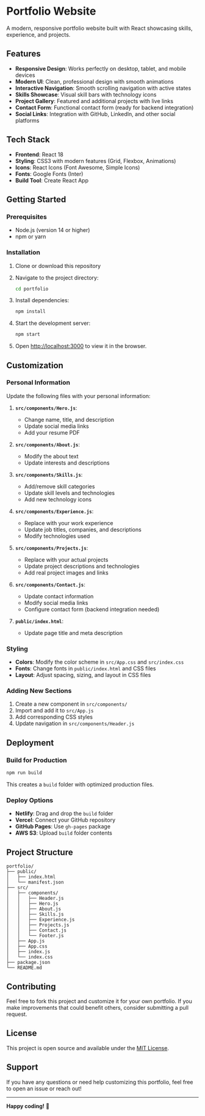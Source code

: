 # Portfolio Website

A modern, responsive portfolio website built with React showcasing skills, experience, and projects.

## Features

- **Responsive Design**: Works perfectly on desktop, tablet, and mobile devices
- **Modern UI**: Clean, professional design with smooth animations
- **Interactive Navigation**: Smooth scrolling navigation with active states
- **Skills Showcase**: Visual skill bars with technology icons
- **Project Gallery**: Featured and additional projects with live links
- **Contact Form**: Functional contact form (ready for backend integration)
- **Social Links**: Integration with GitHub, LinkedIn, and other social platforms

## Tech Stack

- **Frontend**: React 18
- **Styling**: CSS3 with modern features (Grid, Flexbox, Animations)
- **Icons**: React Icons (Font Awesome, Simple Icons)
- **Fonts**: Google Fonts (Inter)
- **Build Tool**: Create React App

## Getting Started

### Prerequisites

- Node.js (version 14 or higher)
- npm or yarn

### Installation

1. Clone or download this repository
2. Navigate to the project directory:
   ```bash
   cd portfolio
   ```

3. Install dependencies:
   ```bash
   npm install
   ```

4. Start the development server:
   ```bash
   npm start
   ```

5. Open [http://localhost:3000](http://localhost:3000) to view it in the browser.

## Customization

### Personal Information

Update the following files with your personal information:

1. **`src/components/Hero.js`**:
   - Change name, title, and description
   - Update social media links
   - Add your resume PDF

2. **`src/components/About.js`**:
   - Modify the about text
   - Update interests and descriptions

3. **`src/components/Skills.js`**:
   - Add/remove skill categories
   - Update skill levels and technologies
   - Add new technology icons

4. **`src/components/Experience.js`**:
   - Replace with your work experience
   - Update job titles, companies, and descriptions
   - Modify technologies used

5. **`src/components/Projects.js`**:
   - Replace with your actual projects
   - Update project descriptions and technologies
   - Add real project images and links

6. **`src/components/Contact.js`**:
   - Update contact information
   - Modify social media links
   - Configure contact form (backend integration needed)

7. **`public/index.html`**:
   - Update page title and meta description

### Styling

- **Colors**: Modify the color scheme in `src/App.css` and `src/index.css`
- **Fonts**: Change fonts in `public/index.html` and CSS files
- **Layout**: Adjust spacing, sizing, and layout in CSS files

### Adding New Sections

1. Create a new component in `src/components/`
2. Import and add it to `src/App.js`
3. Add corresponding CSS styles
4. Update navigation in `src/components/Header.js`

## Deployment

### Build for Production

```bash
npm run build
```

This creates a `build` folder with optimized production files.

### Deploy Options

- **Netlify**: Drag and drop the `build` folder
- **Vercel**: Connect your GitHub repository
- **GitHub Pages**: Use `gh-pages` package
- **AWS S3**: Upload `build` folder contents

## Project Structure

```
portfolio/
├── public/
│   ├── index.html
│   └── manifest.json
├── src/
│   ├── components/
│   │   ├── Header.js
│   │   ├── Hero.js
│   │   ├── About.js
│   │   ├── Skills.js
│   │   ├── Experience.js
│   │   ├── Projects.js
│   │   ├── Contact.js
│   │   └── Footer.js
│   ├── App.js
│   ├── App.css
│   ├── index.js
│   └── index.css
├── package.json
└── README.md
```

## Contributing

Feel free to fork this project and customize it for your own portfolio. If you make improvements that could benefit others, consider submitting a pull request.

## License

This project is open source and available under the [MIT License](LICENSE).

## Support

If you have any questions or need help customizing this portfolio, feel free to open an issue or reach out!

---

**Happy coding!** 🚀
